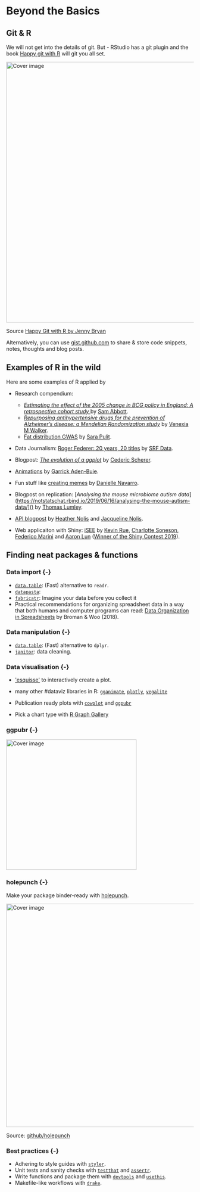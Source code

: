 # Beyond the Basics

<!-------------------------------->
## Git & R
<!-------------------------------->

We will not get into the details of git. But - RStudio has a git plugin and the book [Happy git with R](https://happygitwithr.com/) will git you all set. 

<div class="figure">
<img src="https://happygitwithr.com/img/watch-me-diff-watch-me-rebase-smaller.png
" width="700" alt="Cover image" />
<p class="caption">Source <a href="https://happygitwithr.com/">Happy Git with R by Jenny Bryan</a></p>
</div>


Alternatively, you can use [gist.github.com](https://gist.github.com/) to share & store code snippets, notes, thoughts and blog posts. 

<!-------------------------------->
## Examples of R in the wild
<!-------------------------------->

Here are some examples of R applied by 

- Research compendium: 
    - [_Estimating the effect of the 2005 change in BCG policy in England: A retrospective cohort study_ ](https://github.com/seabbs/DirectEffBCGPolicyChange) by [Sam Abbott](https://twitter.com/seabbs).
    - [_Repurposing antihypertensive drugs for the prevention of Alzheimer’s disease: a Mendelian Randomization study_](https://github.com/venexia/MR-antihypertensives-AD) by [Venexia M Walker](https://twitter.com/venexia).
    - [Fat distribution GWAS](https://github.com/saralpulit/fatdistnGWAS) by [Sara Pulit](https://twitter.com/saralpulit).

- Data Journalism: [Roger Federer: 20 years, 20 titles](https://www.srf.ch/static/srf-data/data/2018/federer/#/en) by [SRF Data](https://srfdata.github.io/). 

- Blogpost: [_The evolution of a ggplot_](https://cedricscherer.netlify.com/2019/05/17/the-evolution-of-a-ggplot-ep.-1/) by [Cederic Scherer](https://twitter.com/CedScherer).
    
- [Animations](https://github.com/gadenbuie/tidy-animated-verbs#tidy-animated-verbs) by [Garrick Aden-Buie](https://twitter.com/grrrck).

- Fun stuff like [creating memes](https://djnavarro.net/post/memes-are-valid-social-commentary/) by [Danielle Navarro](https://twitter.com/djnavarro).

- Blogpost on replication: [_Analysing the mouse microbiome autism data_](https://notstatschat.rbind.io/2019/06/16/analysing-the-mouse-autism-data/]() by [Thomas Lumley](https://twitter.com/tslumley).

- [API blogpost](https://medium.com/tmobile-tech/r-can-api-c184951a24a3) by [Heather Nolis](https://twitter.com/heatherklus) and [Jacqueline Nolis](https://twitter.com/skyetetra).

- Web applicaiton with Shiny: [iSEE](https://kevinrue.shinyapps.io/isee-shiny-contest/) by [Kevin Rue](https://community.rstudio.com/u/kevinrue), [Charlotte Soneson](https://community.rstudio.com/u/csoneson), [Federico Marini](https://community.rstudio.com/u/federicomarini) and [Aaron Lun](https://github.com/LTLA) ([Winner of the Shiny Contest 2019](https://blog.rstudio.com/2019/04/05/first-shiny-contest-winners/)).

<!-------------------------------->
## Finding neat packages & functions
<!-------------------------------->

### Data import {-}

- [`data.table`](https://cran.r-project.org/web/packages/data.table/vignettes/datatable-intro.html): (Fast) alternative to `readr`.
- [`datapasta`](https://twitter.com/dataandme/status/1148548556850114561): 
- [`fabricatr`](https://rviews.rstudio.com/2019/07/01/imagine-your-data-before-you-collect-it/): Imagine your data before you collect it
- Practical recommendations for organizing spreadsheet data in a way that both humans and computer programs can read: [Data Organization in Spreadsheets](https://www.tandfonline.com/doi/full/10.1080/00031305.2017.1375989) by Broman & Woo (2018).


### Data manipulation {-}

- [`data.table`](https://cran.r-project.org/web/packages/data.table/vignettes/datatable-intro.html): (Fast) alternative to `dplyr`. 
- [`janitor`](http://sfirke.github.io/janitor/): data cleaning.


### Data visualisation {-}

- ['esquisse'](https://github.com/dreamRs/esquisse) to interactively create a plot. 

- many other \#dataviz libraries in R: [`gganimate`](https://github.com/thomasp85/gganimate), [`plotly`](https://plot.ly/r/), [`vegalite`](https://github.com/hrbrmstr/vegalite)

- Publication ready plots with [`cowplot`](https://github.com/wilkelab/cowplot) and [`ggpubr`](https://github.com/kassambara/ggpubr)

- Pick a chart type with [R Graph Gallery](https://www.r-graph-gallery.com/)

### ggpubr {-}

<div class="figure">
<img src="https://rpkgs.datanovia.com/ggpubr/tools/README-ggpubr-box-plot-dot-plots-strip-charts-2.png" width="350" alt="Cover image" />
</div>


### holepunch {-}

Make your package binder-ready with [holepunch](https://github.com/karthik/holepunch). 

<div class="figure">
<img src="https://camo.githubusercontent.com/fd4274e8efa5ef6e2e096176bf75465c4746c667/68747470733a2f2f692e696d6775722e636f6d2f6f71576c3531322e706e67" width="600" alt="Cover image" />
<p class="caption">Source: <a href="https://github.com/karthik/holepunch">github/holepunch</a></p>
</div>



### Best practices {-}

- Adhering to style guides with [`styler`](https://github.com/r-lib/styler).
- Unit tests and sanity checks with [`testthat`](https://testthat.r-lib.org/) and [`assertr`](https://github.com/ropensci/assertr). 
- Write functions and package them with [`devtools`](https://devtools.r-lib.org/) and [`usethis`](https://usethis.r-lib.org/). 
- Makefile-like workflows with [`drake`](https://docs.ropensci.org/drake/).

